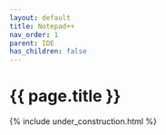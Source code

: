 ```yaml
---
layout: default
title: Notepad++
nav_order: 1
parent: IDE
has_children: false
---
```


{{ page.title }}
======================

{% include under_construction.html %}


<br>

<br>